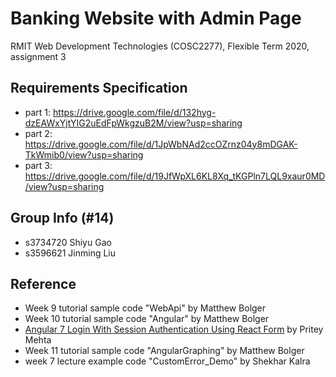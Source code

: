 # Banking Website with Admin Page
RMIT Web Development Technologies (COSC2277), Flexible Term 2020, assignment 3

## Requirements Specification
- part 1: https://drive.google.com/file/d/132hyg-dzEAWxYjtYIG2uEdFpWkgzuB2M/view?usp=sharing
- part 2: https://drive.google.com/file/d/1JpWbNAd2ccOZrnz04y8mDGAK-TkWmib0/view?usp=sharing
- part 3: https://drive.google.com/file/d/19JfWpXL6KL8Xq_tKGPln7LQL9xaur0MD/view?usp=sharing

## Group Info (#14)
- s3734720 Shiyu Gao
- s3596621 Jinming Liu

## Reference
- Week 9 tutorial sample code "WebApi" by Matthew Bolger
- Week 10 tutorial sample code "Angular" by Matthew Bolger
- [Angular 7 Login With Session Authentication Using React Form](https://www.c-sharpcorner.com/article/angular-7-login-with-session-authentication-using-the-reactive-form/) by Pritey Mehta
- Week 11 tutorial sample code "AngularGraphing" by Matthew Bolger
- week 7 lecture example code "CustomError_Demo" by Shekhar Kalra
